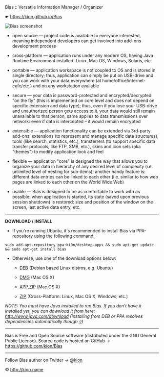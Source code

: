 Bias :: Versatile Information Manager / Organizer

☛ https://kion.github.io/Bias

![Bias screenshot](https://kion.github.io/Bias/images/bias.png)

* open source — project code is available to everyone interested, meaning independent developers can get involved into add-ons development process

* cross-platform — application runs under any modern OS, having Java Runtime Environment installed: Linux, Mac OS, Windows, Solaris, etc.

* portable — application workspace is not coupled to OS and is stored in single directory; thus, application can simply be put on USB-drive and you can work with your data everywhere (at home/office/internet-cafe/etc.) and on any workstation available

* secure — your data is password-protected and encrypted/decrypted "on the fly" (this is implemented on core level and does not depend on specific extension and data type); thus, even if you lose your USB-drive and unauthorized person gets access to it, your data would still remain unavailable to that person; same applies to data transmissions over network: even if data is intercepted – it would remain encrypted

* extensible — application functionality can be extended via 3rd-party add-ons: extensions (to represent and manage specific data structures), tools (like search, statistics, etc.), transferrers (to support specific data transfer protocols, like FTP, SMB, etc.), skins and icon sets (aka "themes") to modify application look and feel

* flexible — application "core" is designed the way that allows you to organize your data in hierarchy of any desired level of complexity (i.e. unlimited level of nesting for sub-items); another handy feature is: different data entries can be linked to each other (i.e. similar to how web pages are linked to each other on the World Wide Web)

* usable — Bias is designed to be as comfortable to work with as possible: when application is started, its state (saved upon previous session shutdown) is restored: size and position of the window on the screen, last active data entry, etc.

***

**DOWNLOAD / INSTALL**

* If you're running Ubuntu, it's recommended to install Bias via PPA-repository using the following command:

```
sudo add-apt-repository ppa:ki0n/desktop-apps && sudo apt-get update && sudo apt-get install bias
```
* Otherwise, use one of the download options below:

	* [DEB](https://github.com/kion/Bias/releases/download/v1.2.5/bias.deb) (Debian based Linux distros, e.g. Ubuntu)

	* [DMG](https://github.com/kion/Bias/releases/download/v1.2.5/bias.dmg) (Mac OS X)

	* [APP.ZIP](https://github.com/kion/Bias/releases/download/v1.2.5/bias.app.zip) (Mac OS X)

	* [ZIP](https://github.com/kion/Bias/releases/download/v1.2.5/bias.zip) (Cross-Platform: Linux, Mac OS X, Windows, etc.)

_NOTE: You must have Java installed to run Bias.
If you don't have it installed yet, you can download it from here: http://www.java.com/download
(Installing from DEB or PPA resolves dependencies automatically though ;))_


***

Bias is Free and Open Source software (distributed under the GNU General Public License).
Source code is hosted on GitHub &rarr; https://github.com/kion/Bias

***

Follow Bias author on Twitter &rarr; [@kion](http://twitter.com/kion)

© http://kion.name
